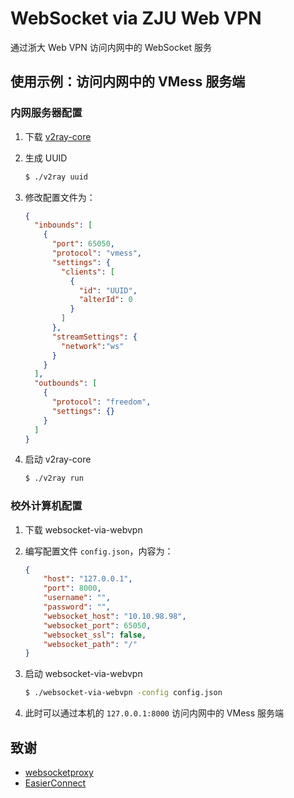 # WebSocket via ZJU Web VPN

通过浙大 Web VPN 访问内网中的 WebSocket 服务

## 使用示例：访问内网中的 VMess 服务端

### 内网服务器配置

1. 下载 [v2ray-core](https://github.com/v2fly/v2ray-core/releases)

2. 生成 UUID

    ```bash
    $ ./v2ray uuid
    ```

3. 修改配置文件为：

    ```json
    {
      "inbounds": [
        {
          "port": 65050,
          "protocol": "vmess",
          "settings": {
            "clients": [
              {
                "id": "UUID",
                "alterId": 0
              }
            ]
          },
          "streamSettings": {
            "network":"ws"
          }
        }
      ],
      "outbounds": [
        {
          "protocol": "freedom",
          "settings": {}
        }
      ]
    }
    ```

4. 启动 v2ray-core

    ```bash
    $ ./v2ray run
    ```

### 校外计算机配置

1. 下载 websocket-via-webvpn

2. 编写配置文件 `config.json`，内容为：

    ```json
    {
        "host": "127.0.0.1",
        "port": 8000,
        "username": "",
        "password": "",
        "websocket_host": "10.10.98.98",
        "websocket_port": 65050,
        "websocket_ssl": false,
        "websocket_path": "/"
    }
    ```

3. 启动 websocket-via-webvpn

    ```bash
    $ ./websocket-via-webvpn -config config.json
    ```

4. 此时可以通过本机的 `127.0.0.1:8000` 访问内网中的 VMess 服务端

## 致谢

- [websocketproxy](https://github.com/pretty66/websocketproxy)
- [EasierConnect](https://github.com/lyc8503/EasierConnect)